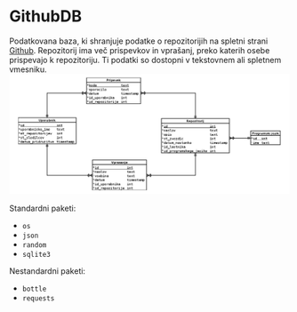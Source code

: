# GithubDB
Podatkovana baza, ki shranjuje podatke o repozitorijih 
na spletni strani [Github](https://github.com/). Repozitorij ima
več prispevkov in vprašanj, preko katerih osebe prispevajo k 
repozitoriju. Ti podatki so dostopni v tekstovnem ali spletnem
vmesniku.
![Diagram](GithubDatabaseDiagram.png)

Standardni paketi:
* `os`
* `json`
* `random`
* `sqlite3`

Nestandardni paketi:
* `bottle`
* `requests`